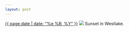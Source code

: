 ```yaml
---
layout: post
---
```


<p>
  <time><a href="/373">{{ page.date | date: "%e %B, %Y" }}</a></time>
  <a href="/373"><img src="{{ site.assets_url }}/373.jpg"/></a>
  <span>Sunset in Westlake.</span>
</p>
